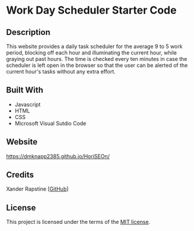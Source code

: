 # Work Day Scheduler Starter Code

## Description 

This website provides a daily task scheduler for the average 9 to 5 work period, blocking off each hour and illuminating the current hour, while graying out past hours. The time is checked every ten minutes in case the scheduler is left open in the browser so that the user can be alerted of the current hour's tasks without any extra effort. 

## Built With

* Javascript
* HTML
* CSS
* Microsoft Visual Sutdio Code

## Website

https://dmknapp2385.github.io/HoriSEOn/

## Credits

Xander Rapstine [[GitHub](https://github.com/Xandromus)]

## License

This project is licensed under the terms of the [MIT license](/license.txt).